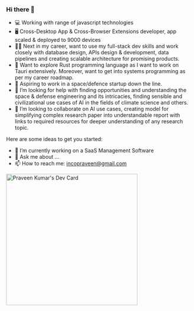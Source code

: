 ### Hi there 👋

* 💻 Working with range of javascript technologies
* 🖥️ Cross-Desktop App & Cross-Browser Extensions developer, app scaled & deployed to 9000 devices
* 👨‍💻 Next in my career, want to use my full-stack dev skills and work closely with database design, APIs design & development, data pipelines and creating scalable architecture for promising products.
* 🧭 Want to explore Rust programming language as I want to work on Tauri extensively. Moreover, want to get into systems programming as per my career roadmap.
* 🔭 Aspiring to work in a space/defence startup down the line.
* 🤔 I’m looking for help with finding opportunities and understanding the space & defense engineering and its intricacies, finding sensible and civilizational use cases of AI in the fields of climate science and others.
* 👯 I’m looking to collaborate on AI use cases, creating model for simplifying complex research paper into understandable report with links to required resources for deeper understanding of any research topic.

Here are some ideas to get you started:

- 🔭 I’m currently working on a SaaS Management Software
- 💬 Ask me about ...
- 📫 How to reach me: incopraveen@gmail.com

<a href="https://app.daily.dev/praveenbharatsagar"><img src="https://api.daily.dev/devcards/v2/XFwqTiovRoTLbUydjzqtu.png?type=default&r=252" width="356" alt="Praveen Kumar's Dev Card"/></a>

